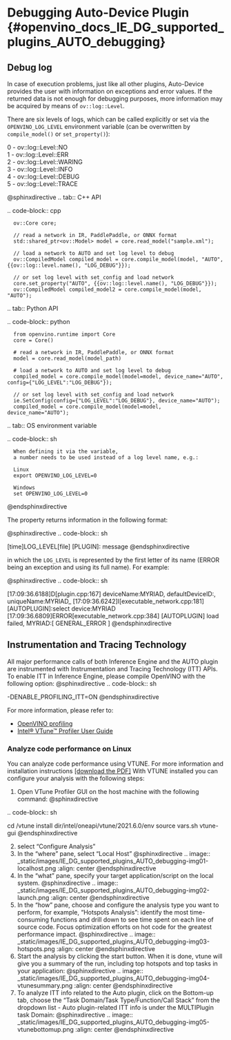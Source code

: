 # Debugging Auto-Device Plugin {#openvino_docs_IE_DG_supported_plugins_AUTO_debugging}

## Debug log
In case of execution problems, just like all other plugins, Auto-Device provides the user with information on exceptions and error values. If the returned data is not enough for debugging purposes, more information may be acquired by means of `ov::log::Level`.

There are six levels of logs, which can be called explicitly or set via the `OPENVINO_LOG_LEVEL` environment variable (can be overwritten by `compile_model()` or `set_property()`):

0 - ov::log::Level::NO  
1 - ov::log::Level::ERR  
2 - ov::log::Level::WARING  
3 - ov::log::Level::INFO  
4 - ov::log::Level::DEBUG  
5 - ov::log::Level::TRACE  

@sphinxdirective
.. tab:: C++ API

   .. code-block:: cpp

      ov::Core core;

      // read a network in IR, PaddlePaddle, or ONNX format
      std::shared_ptr<ov::Model> model = core.read_model("sample.xml");

      // load a network to AUTO and set log level to debug
      ov::CompiledModel compiled_model = core.compile_model(model, "AUTO", {{ov::log::level.name(), "LOG_DEBUG"}});

      // or set log level with set_config and load network
      core.set_property("AUTO", {{ov::log::level.name(), "LOG_DEBUG"}});
      ov::CompiledModel compiled_model2 = core.compile_model(model, "AUTO");
	  
.. tab:: Python API

   .. code-block:: python

      from openvino.runtime import Core
      core = Core()
      
      # read a network in IR, PaddlePaddle, or ONNX format
      model = core.read_model(model_path)
      
      # load a network to AUTO and set log level to debug
      compiled_model = core.compile_model(model=model, device_name="AUTO", config={"LOG_LEVEL":"LOG_DEBUG"});
      
      // or set log level with set_config and load network
      ie.SetConfig(config={"LOG_LEVEL":"LOG_DEBUG"}, device_name="AUTO");
      compiled_model = core.compile_model(model=model, device_name="AUTO");

.. tab:: OS environment variable

   .. code-block:: sh

      When defining it via the variable, 
      a number needs to be used instead of a log level name, e.g.:
      
      Linux
      export OPENVINO_LOG_LEVEL=0
      
      Windows
      set OPENVINO_LOG_LEVEL=0
@endsphinxdirective

The property returns information in the following format:

@sphinxdirective
.. code-block:: sh

   [time]LOG_LEVEL[file] [PLUGIN]: message
@endsphinxdirective

in which the `LOG_LEVEL` is represented by the first letter of its name (ERROR being an exception and using its full name). For example:

@sphinxdirective
.. code-block:: sh

   [17:09:36.6188]D[plugin.cpp:167] deviceName:MYRIAD, defaultDeviceID:, uniqueName:MYRIAD_
   [17:09:36.6242]I[executable_network.cpp:181] [AUTOPLUGIN]:select device:MYRIAD
   [17:09:36.6809]ERROR[executable_network.cpp:384] [AUTOPLUGIN] load failed, MYRIAD:[ GENERAL_ERROR ]
@endsphinxdirective


## Instrumentation and Tracing Technology

All major performance calls of both Inference Engine and the AUTO plugin are instrumented with Instrumentation and Tracing Technology (ITT) APIs. To enable ITT in Inference Engine, please compile OpenVINO with the following option:
@sphinxdirective
.. code-block:: sh

   -DENABLE_PROFILING_ITT=ON
@endsphinxdirective

For more information, please refer to:
* [OpenVINO profiling](https://docs.openvino.ai/latest/groupie_dev_profiling.html)
* [Intel® VTune™ Profiler User Guide](https://www.intel.com/content/www/us/en/develop/documentation/vtune-help/top/api-support/instrumentation-and-tracing-technology-apis.html)

### Analyze code performance on Linux

You can analyze code performance using VTUNE. For more information and installation instructions [[download the PDF]](https://software.intel.com/content/www/us/en/develop/download/intel-vtune-install-guide-linux-os.html)
With VTUNE installed you can configure your analysis with the following steps:

1. Open VTune Profiler GUI on the host machine with the following command:
@sphinxdirective

.. code-block:: sh

   cd /vtune install dir/intel/oneapi/vtune/2021.6.0/env
   source vars.sh
   vtune-gui
@endsphinxdirective

2. select “Configure Analysis”
3. In the “where” pane, select “Local Host”
@sphinxdirective
.. image:: _static/images/IE_DG_supported_plugins_AUTO_debugging-img01-localhost.png
   :align: center
@endsphinxdirective
4. In the “what” pane, specify your target application/script on the local system.
@sphinxdirective
.. image:: _static/images/IE_DG_supported_plugins_AUTO_debugging-img02-launch.png
   :align: center
@endsphinxdirective
5. In the “how” pane, choose and configure the analysis type you want to perform, for example, “Hotspots Analysis”:
identify the most time-consuming functions and drill down to see time spent on each line of source code. Focus optimization efforts on hot code for the greatest performance impact.
@sphinxdirective
.. image:: _static/images/IE_DG_supported_plugins_AUTO_debugging-img03-hotspots.png
   :align: center
@endsphinxdirective
6.	Start the analysis by clicking the start button. When it is done, vtune will give you a summary of the run, including top hotspots and top tasks in your application:
@sphinxdirective
.. image:: _static/images/IE_DG_supported_plugins_AUTO_debugging-img04-vtunesummary.png
   :align: center
@endsphinxdirective
7. To analyze ITT info related to the Auto plugin, click on the Bottom-up tab, choose the “Task Domain/Task Type/Function/Call Stack” from the dropdown list - Auto plugin-related ITT info is under the MULTIPlugin task  Domain:
@sphinxdirective
.. image:: _static/images/IE_DG_supported_plugins_AUTO_debugging-img05-vtunebottomup.png
   :align: center
@endsphinxdirective
